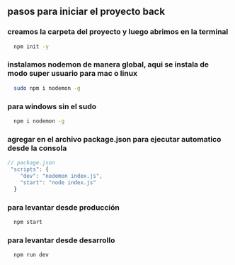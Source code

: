 ## pasos para iniciar el proyecto back 

### creamos la carpeta del proyecto y luego abrimos en la terminal 

```bash 
  npm init -y 
```
### instalamos nodemon de manera global, aqui se instala de modo super usuario para mac o linux

```bash 
  sudo npm i nodemon -g
```
### para windows sin el sudo 

```bash 
  npm i nodemon -g 
```
### agregar en el archivo package.json para ejecutar automatico desde la consola 
```js
// package.json
 "scripts": {
    "dev": "nodemon index.js",
    "start": "node index.js"
  }
```
### para levantar desde producción 
```bash
  npm start
```

### para levantar desde desarrollo
```bash
  npm run dev
```

